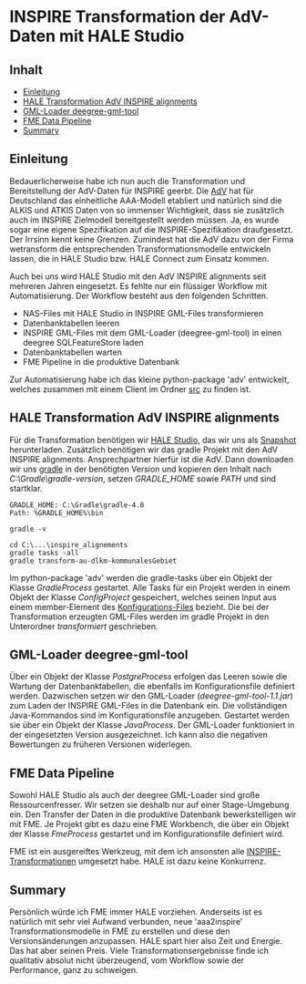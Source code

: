 #

INSPIRE Transformation der AdV-Daten mit HALE Studio
====================================================

## Inhalt
* [Einleitung](#einleitung)
* [HALE Transformation AdV INSPIRE alignments](#hale-transformation-adv-inspire-alignments)
* [GML-Loader deegree-gml-tool](#gml-loader-deegree-gml-tool)
* [FME Data Pipeline](#fme-data-pipeline)
* [Summary](#summary)


## Einleitung
Bedauerlicherweise habe ich nun auch die Transformation und Bereitstellung der AdV-Daten für INSPIRE geerbt. Die [AdV]( http://www.adv-online.de/Startseite/) hat für Deutschland das einheitliche AAA-Modell etabliert und natürlich sind die ALKIS und ATKIS Daten von so immenser Wichtigkeit, dass sie zusätzlich auch im INSPIRE Zielmodell bereitgestellt werden müssen. Ja, es wurde sogar eine eigene Spezifikation auf die INSPIRE-Spezifikation draufgesetzt. Der Irrsinn kennt keine Grenzen. Zumindest hat die AdV dazu von der Firma wetransform die entsprechenden Transformationsmodelle entwickeln lassen, die in HALE Studio bzw. HALE Connect zum Einsatz kommen.

Auch bei uns wird HALE Studio mit den AdV INSPIRE alignments seit mehreren Jahren eingesetzt. Es fehlte nur ein flüssiger Workflow mit Automatisierung. Der Workflow besteht aus den folgenden Schritten.

* NAS-Files mit HALE Studio in INSPIRE GML-Files transformieren
* Datenbanktabellen leeren
* INSPIRE GML-Files mit dem GML-Loader (deegree-gml-tool) in einen deegree SQLFeatureStore laden
* Datenbanktabellen warten
* FME Pipeline in die produktive Datenbank

Zur Automatisierung habe ich das kleine python-package 'adv' entwickelt, welches zusammen mit einem Client im Ordner [src](src) zu finden ist. 


## HALE Transformation AdV INSPIRE alignments
Für die Transformation benötigen wir [HALE Studio](https://www.wetransform.to/products/halestudio/), das wir uns als [Snapshot](https://builds.wetransform.to/job/hale/job/hale~publish(master)/) herunterladen. Zusätzlich benötigen wir das gradle Projekt mit den AdV INSPIRE alignments. Ansprechpartner hierfür ist die AdV. Dann downloaden wir uns [gradle](https://gradle.org/releases/) in der benötigten Version und kopieren den Inhalt nach *C:\Gradle\gradle-version*, setzen *GRADLE_HOME* sowie *PATH* und sind startklar.
```
GRADLE_HOME: C:\Gradle\gradle-4.8
Path: %GRADLE_HOME%\bin

gradle -v

cd C:\...\inspire_alignements
gradle tasks -all
gradle transform-au-dlkm-kommunalesGebiet
```
Im python-package 'adv' werden die gradle-tasks über ein Objekt der Klasse *GradleProcess* gestartet. Alle Tasks für ein Projekt werden in einem Objekt der Klasse *ConfigProject* gespeichert, welches seinen Input aus einem member-Element des [Konfigurations-Files]( src/ConfigAdv.xml) bezieht. Die bei der Transformation erzeugten GML-Files werden im gradle Projekt in den Unterordner *transformiert* geschrieben.


## GML-Loader deegree-gml-tool
Über ein Objekt der Klasse *PostgreProcess* erfolgen das Leeren sowie die Wartung der Datenbanktabellen, die ebenfalls im Konfigurationsfile definiert werden. Dazwischen setzen wir den GML-Loader (*deegree-gml-tool-1.1.jar*) zum Laden der INSPIRE GML-Files in die Datenbank ein. Die vollständigen Java-Kommandos sind im Konfigurationsfile anzugeben. Gestartet werden sie über ein Objekt der Klasse *JavaProcess*. Der GML-Loader funktioniert in der eingesetzten Version ausgezeichnet. Ich kann also die negativen Bewertungen zu früheren Versionen widerlegen.


## FME Data Pipeline
Sowohl HALE Studio als auch der deegree GML-Loader sind große Ressourcenfresser. Wir setzen sie deshalb nur auf einer Stage-Umgebung ein. Den Transfer der Daten in die produktive Datenbank bewerkstelligen wir mit FME. Je Projekt gibt es dazu eine FME Workbench, die über ein Objekt der Klasse *FmeProcess* gestartet und im Konfigurationsfile definiert wird.

FME ist ein ausgereiftes Werkzeug, mit dem ich ansonsten alle [INSPIRE-Transformationen]( https://github.com/enatgvhh/inspire) umgesetzt habe. HALE ist dazu keine Konkurrenz.


## Summary
Persönlich würde ich FME immer HALE vorziehen. Anderseits ist es natürlich mit sehr viel Aufwand verbunden, neue 'aaa2inspire' Transformationsmodelle in FME zu erstellen und diese den Versionsänderungen anzupassen. HALE spart hier also Zeit und Energie. Das hat aber seinen Preis. Viele Transformationsergebnisse finde ich qualitativ absolut nicht überzeugend, vom Workflow sowie der Performance, ganz zu schweigen.
